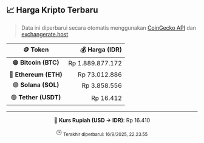 

<!-- HARGA_KRIPTO -->
## 📈 Harga Kripto Terbaru

> Data ini diperbarui secara otomatis menggunakan [CoinGecko API](https://www.coingecko.com/) dan [exchangerate.host](https://exchangerate.host/)

<div align="center">

| 🪙 Token | 💰 Harga (IDR) |
|:------:|---------------:|
| 🟠 **Bitcoin (BTC)**   | Rp 1.889.877.172 |
| 🔵 **Ethereum (ETH)**  | Rp 73.012.886 |
| 🟣 **Solana (SOL)**    | Rp 3.858.556 |
| 🟢 **Tether (USDT)**   | Rp 16.412 |

---

💱 **Kurs Rupiah (USD → IDR)**: Rp 16.410

🕒 <sub>Terakhir diperbarui: 16/9/2025, 22.23.55</sub>

</div>
<!-- /HARGA_KRIPTO -->